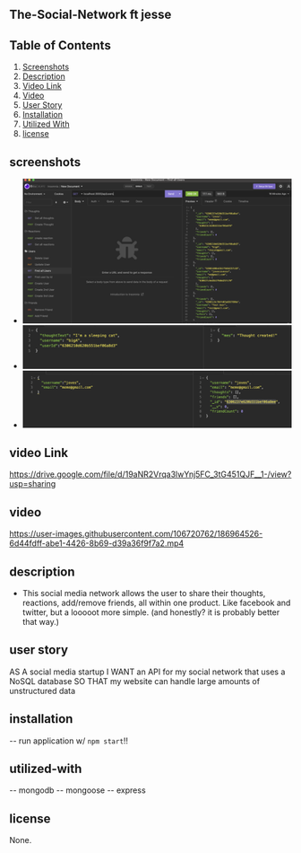 ## The-Social-Network ft jesse

## Table of Contents 
 1. [Screenshots](#screenshots)
 2. [Description](#description)
 3. [Video Link](#video-link)
 4. [Video](#video)
 5. [User Story](#user-story)
 6. [Installation](#installation)
 7. [Utilized With](#utilized-with)
 8. [license](#license)

 
 ## screenshots
 - ![alt text](./screenshots!/allusers.png)
 - ![alt text](./screenshots!/userCat.png)
 - ![alt text](./screenshots!/user4.png)

 ## video Link
 https://drive.google.com/file/d/19aNR2Vrqa3lwYnj5FC_3tG451QJF__1-/view?usp=sharing

 ## video




https://user-images.githubusercontent.com/106720762/186964526-6d44fdff-abe1-4426-8b69-d39a36f9f7a2.mp4





 
 ## description 
- This social media network allows the user to share their thoughts, reactions, add/remove friends, all within one product. Like facebook and twitter, but a looooot more simple. (and honestly? it is probably better that way.)

 ## user story
AS A social media startup
I WANT an API for my social network that uses a NoSQL database
SO THAT my website can handle large amounts of unstructured data

## installation
-- run application w/ `npm start`!!

## utilized-with
-- mongodb
-- mongoose
-- express

## license

None.
